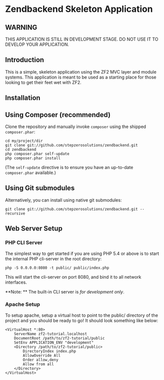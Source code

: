 Zendbackend Skeleton Application
=======================

WARNING
------------
THIS APPLICATION IS STILL IN DEVELOPMENT STAGE. DO NOT USE IT TO DEVELOP YOUR APPLICATION.

Introduction
------------
This is a simple, skeleton application using the ZF2 MVC layer and module
systems. This application is meant to be used as a starting place for those
looking to get their feet wet with ZF2.

Installation
------------

Using Composer (recommended)
----------------------------

Clone the repository and manually invoke `composer` using the shipped
`composer.phar`:

    cd my/project/dir
    git clone git://github.com/stepzerosolutions/zendbackend.git
    cd zendbackend
    php composer.phar self-update
    php composer.phar install

(The `self-update` directive is to ensure you have an up-to-date `composer.phar`
available.)

Using Git submodules
--------------------
Alternatively, you can install using native git submodules:

    git clone git://github.com/stepzerosolutions/zendbackend.git --recursive

Web Server Setup
----------------

### PHP CLI Server
The simplest way to get started if you are using PHP 5.4 or above is to start the internal PHP cli-server in the root directory:

    php -S 0.0.0.0:8080 -t public/ public/index.php

This will start the cli-server on port 8080, and bind it to all network
interfaces.

**Note: ** The built-in CLI server is *for development only*.

### Apache Setup

To setup apache, setup a virtual host to point to the public/ directory of the
project and you should be ready to go! It should look something like below:

    <VirtualHost *:80>
        ServerName zf2-tutorial.localhost
        DocumentRoot /path/to/zf2-tutorial/public
        SetEnv APPLICATION_ENV "development"
        <Directory /path/to/zf2-tutorial/public>
            DirectoryIndex index.php
            AllowOverride All
            Order allow,deny
            Allow from all
        </Directory>
    </VirtualHost>
